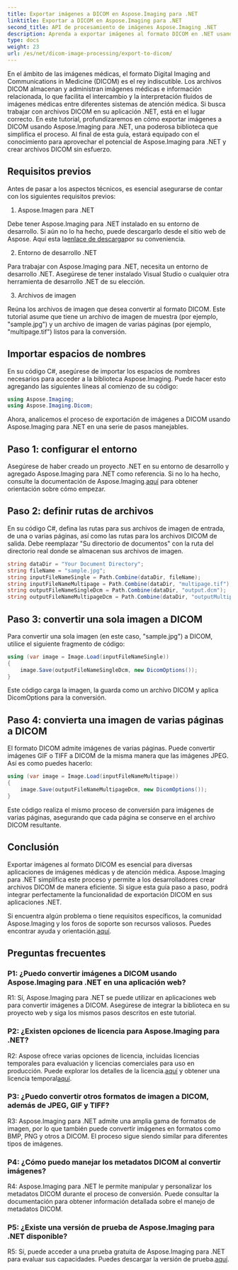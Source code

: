 ```yaml
---
title: Exportar imágenes a DICOM en Aspose.Imaging para .NET
linktitle: Exportar a DICOM en Aspose.Imaging para .NET
second_title: API de procesamiento de imágenes Aspose.Imaging .NET
description: Aprenda a exportar imágenes al formato DICOM en .NET usando Aspose.Imaging. Convierta imágenes médicas sin esfuerzo.
type: docs
weight: 23
url: /es/net/dicom-image-processing/export-to-dicom/
---
```

En el ámbito de las imágenes médicas, el formato Digital Imaging and Communications in Medicine (DICOM) es el rey indiscutible. Los archivos DICOM almacenan y administran imágenes médicas e información relacionada, lo que facilita el intercambio y la interpretación fluidos de imágenes médicas entre diferentes sistemas de atención médica. Si busca trabajar con archivos DICOM en su aplicación .NET, está en el lugar correcto. En este tutorial, profundizaremos en cómo exportar imágenes a DICOM usando Aspose.Imaging para .NET, una poderosa biblioteca que simplifica el proceso. Al final de esta guía, estará equipado con el conocimiento para aprovechar el potencial de Aspose.Imaging para .NET y crear archivos DICOM sin esfuerzo.

## Requisitos previos

Antes de pasar a los aspectos técnicos, es esencial asegurarse de contar con los siguientes requisitos previos:

1. Aspose.Imagen para .NET

 Debe tener Aspose.Imaging para .NET instalado en su entorno de desarrollo. Si aún no lo ha hecho, puede descargarlo desde el sitio web de Aspose. Aquí esta la[enlace de descarga](https://releases.aspose.com/imaging/net/)por su conveniencia.

2. Entorno de desarrollo .NET

Para trabajar con Aspose.Imaging para .NET, necesita un entorno de desarrollo .NET. Asegúrese de tener instalado Visual Studio o cualquier otra herramienta de desarrollo .NET de su elección.

3. Archivos de imagen

Reúna los archivos de imagen que desea convertir al formato DICOM. Este tutorial asume que tiene un archivo de imagen de muestra (por ejemplo, "sample.jpg") y un archivo de imagen de varias páginas (por ejemplo, "multipage.tif") listos para la conversión.

## Importar espacios de nombres

En su código C#, asegúrese de importar los espacios de nombres necesarios para acceder a la biblioteca Aspose.Imaging. Puede hacer esto agregando las siguientes líneas al comienzo de su código:

```csharp
using Aspose.Imaging;
using Aspose.Imaging.Dicom;
```

Ahora, analicemos el proceso de exportación de imágenes a DICOM usando Aspose.Imaging para .NET en una serie de pasos manejables.

## Paso 1: configurar el entorno

 Asegúrese de haber creado un proyecto .NET en su entorno de desarrollo y agregado Aspose.Imaging para .NET como referencia. Si no lo ha hecho, consulte la documentación de Aspose.Imaging.[aquí](https://reference.aspose.com/imaging/net/) para obtener orientación sobre cómo empezar.

## Paso 2: definir rutas de archivos

En su código C#, defina las rutas para sus archivos de imagen de entrada, de una o varias páginas, así como las rutas para los archivos DICOM de salida. Debe reemplazar "Su directorio de documentos" con la ruta del directorio real donde se almacenan sus archivos de imagen.

```csharp
string dataDir = "Your Document Directory";
string fileName = "sample.jpg";
string inputFileNameSingle = Path.Combine(dataDir, fileName);
string inputFileNameMultipage = Path.Combine(dataDir, "multipage.tif");
string outputFileNameSingleDcm = Path.Combine(dataDir, "output.dcm");
string outputFileNameMultipageDcm = Path.Combine(dataDir, "outputMultipage.dcm");
```

## Paso 3: convertir una sola imagen a DICOM

Para convertir una sola imagen (en este caso, "sample.jpg") a DICOM, utilice el siguiente fragmento de código:

```csharp
using (var image = Image.Load(inputFileNameSingle))
{
    image.Save(outputFileNameSingleDcm, new DicomOptions());
}
```

Este código carga la imagen, la guarda como un archivo DICOM y aplica DicomOptions para la conversión.

## Paso 4: convierta una imagen de varias páginas a DICOM

El formato DICOM admite imágenes de varias páginas. Puede convertir imágenes GIF o TIFF a DICOM de la misma manera que las imágenes JPEG. Así es como puedes hacerlo:

```csharp
using (var image = Image.Load(inputFileNameMultipage))
{
    image.Save(outputFileNameMultipageDcm, new DicomOptions());
}
```

Este código realiza el mismo proceso de conversión para imágenes de varias páginas, asegurando que cada página se conserve en el archivo DICOM resultante.

## Conclusión

Exportar imágenes al formato DICOM es esencial para diversas aplicaciones de imágenes médicas y de atención médica. Aspose.Imaging para .NET simplifica este proceso y permite a los desarrolladores crear archivos DICOM de manera eficiente. Si sigue esta guía paso a paso, podrá integrar perfectamente la funcionalidad de exportación DICOM en sus aplicaciones .NET.

 Si encuentra algún problema o tiene requisitos específicos, la comunidad Aspose.Imaging y los foros de soporte son recursos valiosos. Puedes encontrar ayuda y orientación.[aquí](https://forum.aspose.com/).

## Preguntas frecuentes

### P1: ¿Puedo convertir imágenes a DICOM usando Aspose.Imaging para .NET en una aplicación web?

R1: Sí, Aspose.Imaging para .NET se puede utilizar en aplicaciones web para convertir imágenes a DICOM. Asegúrese de integrar la biblioteca en su proyecto web y siga los mismos pasos descritos en este tutorial.

### P2: ¿Existen opciones de licencia para Aspose.Imaging para .NET?

R2: Aspose ofrece varias opciones de licencia, incluidas licencias temporales para evaluación y licencias comerciales para uso en producción. Puede explorar los detalles de la licencia.[aquí](https://purchase.aspose.com/buy) y obtener una licencia temporal[aquí](https://purchase.aspose.com/temporary-license/).

### P3: ¿Puedo convertir otros formatos de imagen a DICOM, además de JPEG, GIF y TIFF?

R3: Aspose.Imaging para .NET admite una amplia gama de formatos de imagen, por lo que también puede convertir imágenes en formatos como BMP, PNG y otros a DICOM. El proceso sigue siendo similar para diferentes tipos de imágenes.

### P4: ¿Cómo puedo manejar los metadatos DICOM al convertir imágenes?

R4: Aspose.Imaging para .NET le permite manipular y personalizar los metadatos DICOM durante el proceso de conversión. Puede consultar la documentación para obtener información detallada sobre el manejo de metadatos DICOM.

### P5: ¿Existe una versión de prueba de Aspose.Imaging para .NET disponible?

 R5: Sí, puede acceder a una prueba gratuita de Aspose.Imaging para .NET para evaluar sus capacidades. Puedes descargar la versión de prueba.[aquí](https://releases.aspose.com/).